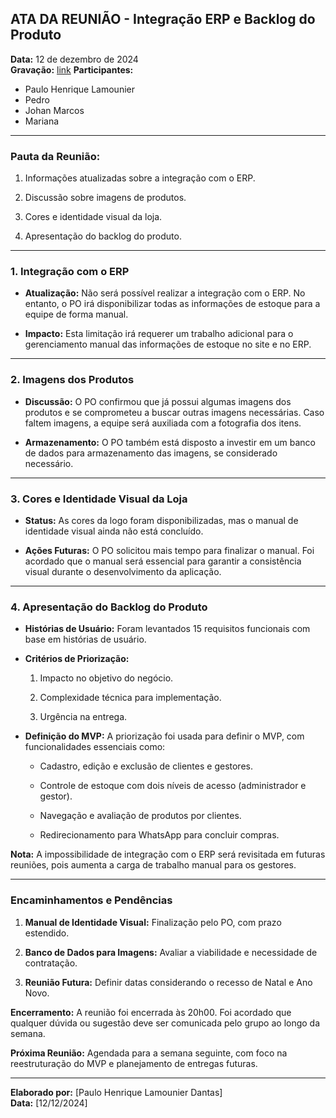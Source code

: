 ## ATA DA REUNIÃO - Integração ERP e Backlog do Produto

**Data:** 12 de dezembro de 2024  
**Gravação:** [link](https://unbbr.sharepoint.com/sites/OsinvestigadoresdoCRUDOculto/Documentos%20Compartilhados/General/Recordings/Apresenta%C3%A7%C3%A3o%20do%20Backlog-20241212_190001-Meeting%20Recording.mp4?web=1&referrer=Teams.TEAMS-ELECTRON&referrerScenario=MeetingChicletGetLink.view)
**Participantes:** 

- Paulo Henrique Lamounier 
- Pedro 
- Johan Marcos 
- Mariana

---
### **Pauta da Reunião:**

1. Informações atualizadas sobre a integração com o ERP.
    
2. Discussão sobre imagens de produtos.
    
3. Cores e identidade visual da loja.
    
4. Apresentação do backlog do produto.
    

---

### **1. Integração com o ERP**

- **Atualização:** Não será possível realizar a integração com o ERP. No entanto, o PO irá disponibilizar todas as informações de estoque para a equipe de forma manual.
    
- **Impacto:** Esta limitação irá requerer um trabalho adicional para o gerenciamento manual das informações de estoque no site e no ERP.
    

---

### **2. Imagens dos Produtos**

- **Discussão:** O PO confirmou que já possui algumas imagens dos produtos e se comprometeu a buscar outras imagens necessárias. Caso faltem imagens, a equipe será auxiliada com a fotografia dos itens.
    
- **Armazenamento:** O PO também está disposto a investir em um banco de dados para armazenamento das imagens, se considerado necessário.
    

---

### **3. Cores e Identidade Visual da Loja**

- **Status:** As cores da logo foram disponibilizadas, mas o manual de identidade visual ainda não está concluído.
    
- **Ações Futuras:** O PO solicitou mais tempo para finalizar o manual. Foi acordado que o manual será essencial para garantir a consistência visual durante o desenvolvimento da aplicação.
    

---

### **4. Apresentação do Backlog do Produto**

- **Histórias de Usuário:** Foram levantados 15 requisitos funcionais com base em histórias de usuário.
    
- **Critérios de Priorização:**
    
    1. Impacto no objetivo do negócio.
        
    2. Complexidade técnica para implementação.
        
    3. Urgência na entrega.
        
- **Definição do MVP:** A priorização foi usada para definir o MVP, com funcionalidades essenciais como:
    
    - Cadastro, edição e exclusão de clientes e gestores.
        
    - Controle de estoque com dois níveis de acesso (administrador e gestor).
        
    - Navegação e avaliação de produtos por clientes.
        
    - Redirecionamento para WhatsApp para concluir compras.
        

**Nota:** A impossibilidade de integração com o ERP será revisitada em futuras reuniões, pois aumenta a carga de trabalho manual para os gestores.

---

### **Encaminhamentos e Pendências**

1. **Manual de Identidade Visual:** Finalização pelo PO, com prazo estendido.
    
2. **Banco de Dados para Imagens:** Avaliar a viabilidade e necessidade de contratação.
    
3. **Reunião Futura:** Definir datas considerando o recesso de Natal e Ano Novo.
    

**Encerramento:** A reunião foi encerrada às 20h00. Foi acordado que qualquer dúvida ou sugestão deve ser comunicada pelo grupo ao longo da semana.

**Próxima Reunião:** Agendada para a semana seguinte, com foco na reestruturação do MVP e planejamento de entregas futuras.

---

**Elaborado por:** [Paulo Henrique Lamounier Dantas] <br>
**Data:** [12/12/2024]
